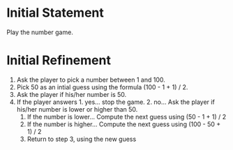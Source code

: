 
# Initial Statement

Play the number game.


# Initial Refinement

  1. Ask the player to pick a number between 1 and 100.
  2. Pick 50 as an intial guess using the formula (100 - 1 + 1) / 2.
  3. Ask the player if his/her number is 50.
  4. If the player answers
    1. yes... stop the game.
    2. no... Ask the player if his/her number is lower or higher than 50.
      1. If the number is lower... Compute the next guess using (50 - 1 + 1) / 2
      2. If the number is higher... Compute the next guess using (100 - 50 + 1) / 2
      3. Return to step 3, using the new guess
